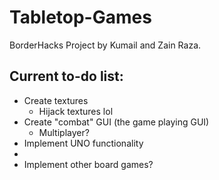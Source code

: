 # Tabletop-Games
BorderHacks Project by Kumail and Zain Raza.

## Current to-do list:
- Create textures
  - Hijack textures lol
- Create "combat" GUI (the game playing GUI)
  - Multiplayer?
- Implement UNO functionality
- 
- Implement other board games?
